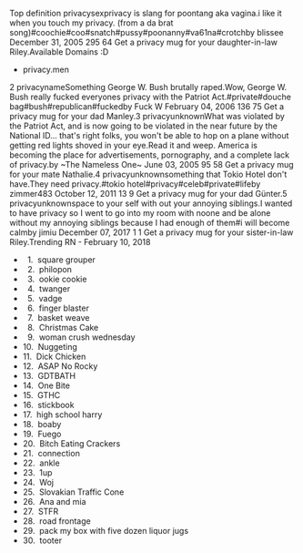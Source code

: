 Top definition privacysexprivacy is slang for poontang aka vagina.i like it when you touch my privacy. (from a da brat song)#coochie#coo#snatch#pussy#poonanny#va61na#crotchby blissee December 31, 2005 295 64 Get a privacy mug for your daughter-in-law Riley.Available Domains :D

*   privacy.men

2 privacynameSomething George W. Bush brutally raped.Wow, George W. Bush really fucked everyones privacy with the Patriot Act.#private#douche bag#bush#republican#fuckedby Fuck W February 04, 2006 136 75 Get a privacy mug for your dad Manley.3 privacyunknownWhat was violated by the Patriot Act, and is now going to be violated in the near future by the National ID... that's right folks, you won't be able to hop on a plane without getting red lights shoved in your eye.Read it and weep. America is becoming the place for advertisements, pornography, and a complete lack of privacy.by ~The Nameless One~ June 03, 2005 95 58 Get a privacy mug for your mate Nathalie.4 privacyunknownsomething that Tokio Hotel don't have.They need privacy.#tokio hotel#privacy#celeb#private#lifeby zimmer483 October 12, 2011 13 9 Get a privacy mug for your dad Günter.5 privacyunknownspace to your self with out your annoying siblings.I wanted to have privacy so I went to go into my room with noone and be alone without my annoying siblings because I had enough of them#i will become calmby jimiu December 07, 2017 1 1 Get a privacy mug for your sister-in-law Riley.Trending RN - February 10, 2018

*     1.  square grouper
*     2.  philopon
*     3.  ookie cookie
*     4.  twanger
*     5.  vadge
*     6.  finger blaster
*     7.  basket weave
*     8.  Christmas Cake
*     9.  woman crush wednesday
*   10.  Nuggeting
*   11.  Dick Chicken
*   12.  ASAP No Rocky
*   13.  GDTBATH
*   14.  One Bite
*   15.  GTHC
*   16.  stickbook
*   17.  high school harry
*   18.  boaby
*   19.  Fuego
*   20.  Bitch Eating Crackers
*   21.  connection
*   22.  ankle
*   23.  1up
*   24.  Woj
*   25.  Slovakian Traffic Cone
*   26.  Ana and mia
*   27.  STFR
*   28.  road frontage
*   29.  pack my box with five dozen liquor jugs
*   30.  tooter